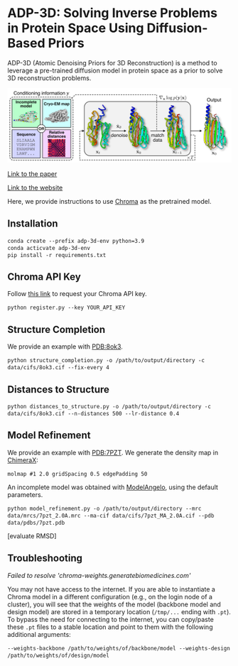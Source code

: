 # ADP-3D: Solving Inverse Problems in Protein Space Using Diffusion-Based Priors

ADP-3D (Atomic Denoising Priors for 3D Reconstruction) is a method to leverage a pre-trained diffusion model in protein space as a prior to solve 3D reconstruction problems.

![method](images/method_white.png)

[Link to the paper](https://arxiv.org/abs/2406.04239)

[Link to the website](https://axel-levy.github.io/adp-3d/)

Here, we provide instructions to use [Chroma](https://generatebiomedicines.com/chroma) as the pretrained model.

## Installation

```
conda create --prefix adp-3d-env python=3.9
conda acticvate adp-3d-env
pip install -r requirements.txt
```

## Chroma API Key

Follow [this link](https://chroma-weights.generatebiomedicines.com/) to request your Chroma API key.

```
python register.py --key YOUR_API_KEY
```

## Structure Completion

We provide an example with [PDB:8ok3](https://www.rcsb.org/structure/8OK3).

```
python structure_completion.py -o /path/to/output/directory -c data/cifs/8ok3.cif --fix-every 4
```

## Distances to Structure

```
python distances_to_structure.py -o /path/to/output/directory -c data/cifs/8ok3.cif --n-distances 500 --lr-distance 0.4
```

## Model Refinement

We provide an example with [PDB:7PZT](https://www.rcsb.org/structure/7PZT). We generate the density map in [ChimeraX](https://www.cgl.ucsf.edu/chimerax/):

```
molmap #1 2.0 gridSpacing 0.5 edgePadding 50
```

An incomplete model was obtained with [ModelAngelo](https://github.com/3dem/model-angelo), using the default parameters.

```
python model_refinement.py -o /path/to/output/directory --mrc data/mrcs/7pzt_2.0A.mrc --ma-cif data/cifs/7pzt_MA_2.0A.cif --pdb data/pdbs/7pzt.pdb
```

[evaluate RMSD]

## Troubleshooting

*Failed to resolve 'chroma-weights.generatebiomedicines.com'*

You may not have access to the internet. If you are able to instantiate a Chroma model in a different configuration (e.g., on the login node of a cluster), you will see that the weights of the model (backbone model and design model) are stored in a temporary location (`/tmp/...` ending with `.pt`). To bypass the need for connecting to the internet, you can copy/paste these `.pt` files to a stable location and point to them with the following additional arguments:
```
--weights-backbone /path/to/weights/of/backbone/model --weights-design /path/to/weights/of/design/model
```

